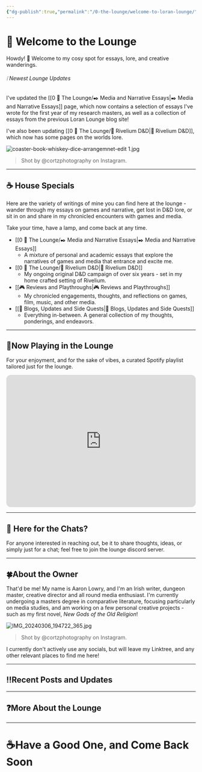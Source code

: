 ```yaml
---
{"dg-publish":true,"permalink":"/0-the-lounge/welcome-to-loran-lounge/","tags":["gardenEntry"],"created":"2025-05-30T15:12:28.147+02:00","updated":"2025-07-03T14:06:30.902+02:00"}
---
```


# 🥃 Welcome to the Lounge

Howdy! 👋 Welcome to my cosy spot for essays, lore, and creative wanderings.

###### ❕ Newest Lounge Updates

I've updated the [[0 🥃 The Lounge/✒️ Media and Narrative Essays\|✒️ Media and Narrative Essays]] page, which now contains a selection of essays I've wrote for the first year of my research masters, as well as a collection of essays from the previous Loran Lounge blog site!

I've also been updating [[0 🥃 The Lounge/🎲 Rivelium D&D\|🎲 Rivelium D&D]], which now has some pages on the worlds lore.

![coaster-book-whiskey-dice-arrangemnet-edit 1.jpg](/img/user/99%20%F0%9F%93%A6%20The%20Back%20Store/Images/coaster-book-whiskey-dice-arrangemnet-edit%201.jpg)
> Shot by @cortzphotography on Instagram.
- - - - - 
## ☕ House Specials 

Here are the variety of writings of mine you can find here at the lounge - wander through my essays on games and narrative, get lost in D&D lore, or sit in on and share in my chronicled encounters with games and media.

Take your time, have a lamp, and come back at any time.

- [[0 🥃 The Lounge/✒️ Media and Narrative Essays\|✒️ Media and Narrative Essays]]
	- A mixture of personal and academic essays that explore the narratives of games and media that entrance and excite me.
- [[0 🥃 The Lounge/🎲 Rivelium D&D\|🎲 Rivelium D&D]]
	- My ongoing original D&D campaign of over six years - set in my home crafted setting of Rivelium.
- [[🎮 Reviews and Playthroughs\|🎮 Reviews and Playthroughs]]
	- My chronicled engagements, thoughts, and reflections on games, film, music, and other media.
- [[🥃 Blogs, Updates and Side Quests\|🥃 Blogs, Updates and Side Quests]]
	- Everything in-between. A general collection of my thoughts, ponderings, and endeavors.
- - - - 
## 🎷Now Playing in the Lounge

For your enjoyment, and for the sake of vibes, a curated Spotify playlist tailored just for the lounge.

<iframe style="border-radius:12px" src="https://open.spotify.com/embed/playlist/5yGYQHlsVjnizFt0j9L0Mv?utm_source=generator" width="100%" height="352" frameBorder="0" allowfullscreen="" allow="autoplay; clipboard-write; encrypted-media; fullscreen; picture-in-picture" loading="lazy"></iframe>

- - - - 
## 💬 Here for the Chats?

For anyone interested in reaching out, be it to share thoughts, ideas, or simply just for a chat; feel free to join the lounge discord server.
- - - - 
## 🍀About the Owner

That'd be me! My name is Aaron Lowry, and I'm an Irish writer, dungeon master, creative director and all round media enthusiast. I'm currently undergoing a masters degree in comparative literature, focusing particularly on media studies, and am working on a few personal creative projects - such as my first novel, *New Gods of the Old Religion*!

![IMG_20240306_194722_365.jpg](/img/user/99%20%F0%9F%93%A6%20The%20Back%20Store/Images/IMG_20240306_194722_365.jpg)
> Shot by @cortzphotography on Instagram.

I currently don't actively use any socials, but will leave my Linktree, and any other relevant places to find me here!
- - - - 
## ‼️Recent Posts and Updates
- - - - 
## ❓More About the Lounge
- - - - 
# ☕Have a Good One, and Come Back Soon